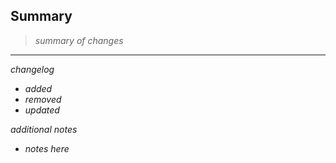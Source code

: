 ## Summary
> _summary of changes_

- - -

_changelog_
- _added_
- _removed_
- _updated_

_additional notes_
- _notes here_
